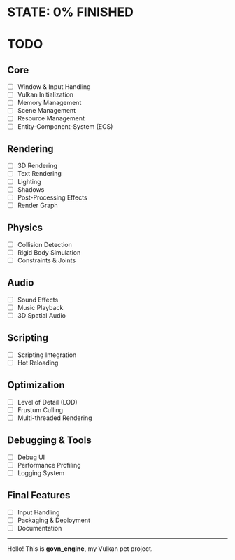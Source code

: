 # STATE: 0% FINISHED

# TODO
## Core
- [ ] Window & Input Handling
- [ ] Vulkan Initialization
- [ ] Memory Management
- [ ] Scene Management
- [ ] Resource Management
- [ ] Entity-Component-System (ECS)

## Rendering
- [ ] 3D Rendering
- [ ] Text Rendering
- [ ] Lighting
- [ ] Shadows
- [ ] Post-Processing Effects
- [ ] Render Graph

## Physics
- [ ] Collision Detection
- [ ] Rigid Body Simulation
- [ ] Constraints & Joints

## Audio
- [ ] Sound Effects
- [ ] Music Playback
- [ ] 3D Spatial Audio

## Scripting
- [ ] Scripting Integration
- [ ] Hot Reloading

## Optimization
- [ ] Level of Detail (LOD)
- [ ] Frustum Culling
- [ ] Multi-threaded Rendering

## Debugging & Tools
- [ ] Debug UI
- [ ] Performance Profiling
- [ ] Logging System

## Final Features
- [ ] Input Handling
- [ ] Packaging & Deployment
- [ ] Documentation

---

Hello! This is **govn_engine**, my Vulkan pet project.
